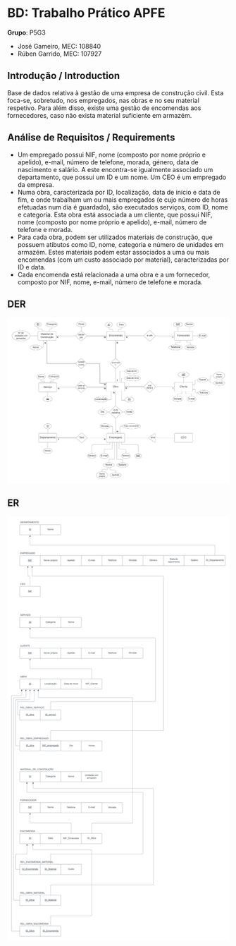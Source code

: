 # BD: Trabalho Prático APFE

**Grupo**: P5G3
- José Gameiro, MEC: 108840
- Rúben Garrido, MEC: 107927

## Introdução / Introduction
 
Base de dados relativa à gestão de uma empresa de construção civil. Esta foca-se, sobretudo, nos empregados, nas obras e no seu material respetivo. Para além disso, existe uma gestão de encomendas aos fornecedores, caso não exista material suficiente em armazém.

## ​Análise de Requisitos / Requirements

- Um empregado possui NIF, nome (composto por nome próprio e apelido), e-mail, número de telefone, morada, género, data de nascimento e salário. A este encontra-se igualmente associado um departamento, que possui um ID e um nome. Um CEO é um empregado da empresa.
- Numa obra, caracterizada por ID, localização, data de início e data de fim, e onde trabalham um ou mais empregados (e cujo número de horas efetuadas num dia é guardado), são executados serviços, com ID, nome e categoria. Esta obra está associada a um cliente, que possui NIF, nome (composto por nome próprio e apelido), e-mail, número de telefone e morada.
- Para cada obra, podem ser utilizados materiais de construção, que possuem atibutos como ID, nome, categoria e número de unidades em armazém. Estes materiais podem estar associados a uma ou mais encomendas (com um custo associado por material), caracterizadas por ID e data.
- Cada encomenda está relacionada a uma obra e a um fornecedor, composto por NIF, nome, e-mail, número de telefone e morada.

## DER

![DER Diagram!](der.png "AnImage")

## ER

![ER Diagram!](er.png "AnImage")